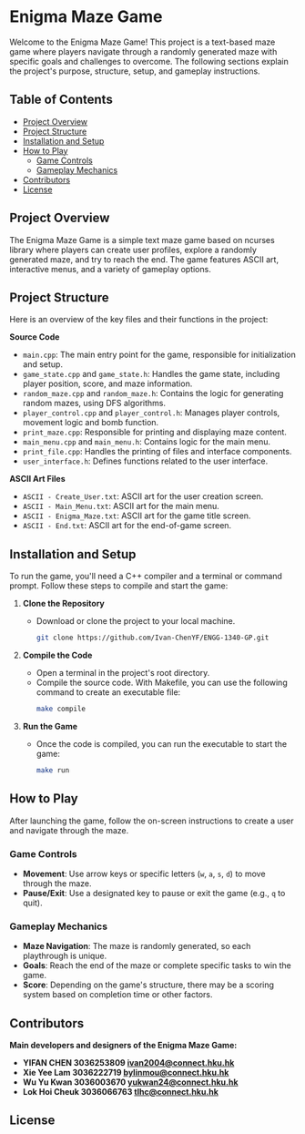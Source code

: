 # Enigma Maze Game

Welcome to the Enigma Maze Game! This project is a text-based maze game where players navigate through a randomly generated maze with specific goals and challenges to overcome. The following sections explain the project's purpose, structure, setup, and gameplay instructions.

## Table of Contents
- [Project Overview](#project-overview)
- [Project Structure](#project-structure)
- [Installation and Setup](#installation-and-setup)
- [How to Play](#how-to-play)
  - [Game Controls](#game-controls)
  - [Gameplay Mechanics](#gameplay-mechanics)
- [Contributors](#contributors)
- [License](#license)

## Project Overview
The Enigma Maze Game is a simple text maze game based on ncurses library where players can create user profiles, explore a randomly generated maze, and try to reach the end. The game features ASCII art, interactive menus, and a variety of gameplay options.

## Project Structure
Here is an overview of the key files and their functions in the project:

**Source Code**
- `main.cpp`: The main entry point for the game, responsible for initialization and setup.
- `game_state.cpp` and `game_state.h`: Handles the game state, including player position, score, and maze information.
- `random_maze.cpp` and `random_maze.h`: Contains the logic for generating random mazes, using DFS algorithms.
- `player_control.cpp` and `player_control.h`: Manages player controls, movement logic and bomb function.
- `print_maze.cpp`: Responsible for printing and displaying maze content.
- `main_menu.cpp` and `main_menu.h`: Contains logic for the main menu.
- `print_file.cpp`: Handles the printing of files and interface components.
- `user_interface.h`: Defines functions related to the user interface.

**ASCII Art Files**
- `ASCII - Create_User.txt`: ASCII art for the user creation screen.
- `ASCII - Main_Menu.txt`: ASCII art for the main menu.
- `ASCII - Enigma_Maze.txt`: ASCII art for the game title screen.
- `ASCII - End.txt`: ASCII art for the end-of-game screen.

## Installation and Setup
To run the game, you'll need a C++ compiler and a terminal or command prompt. Follow these steps to compile and start the game:

1. **Clone the Repository**
   - Download or clone the project to your local machine.
     ```bash
     git clone https://github.com/Ivan-ChenYF/ENGG-1340-GP.git
     ```

2. **Compile the Code**
   - Open a terminal in the project's root directory.
   - Compile the source code. With Makefile, you can use the following command to create an executable file:
     ```bash
     make compile
     ```

3. **Run the Game**
   - Once the code is compiled, you can run the executable to start the game:
     ```bash
     make run
     ```

## How to Play
After launching the game, follow the on-screen instructions to create a user and navigate through the maze.

### Game Controls
- **Movement**: Use arrow keys or specific letters (`w`, `a`, `s`, `d`) to move through the maze.
- **Pause/Exit**: Use a designated key to pause or exit the game (e.g., `q` to quit).

### Gameplay Mechanics
- **Maze Navigation**: The maze is randomly generated, so each playthrough is unique.
- **Goals**: Reach the end of the maze or complete specific tasks to win the game.
- **Score**: Depending on the game's structure, there may be a scoring system based on completion time or other factors.

## Contributors
 **Main developers and designers of the Enigma Maze Game:**
- **YIFAN CHEN  3036253809 ivan2004@connect.hku.hk**
- **Xie Yee Lam  3036222719  bylinmou@connect.hku.hk**
- **Wu Yu Kwan  3036003670  yukwan24@connect.hku.hk**
- **Lok Hoi Cheuk  3036066763  tlhc@connect.hku.hk**

## License



